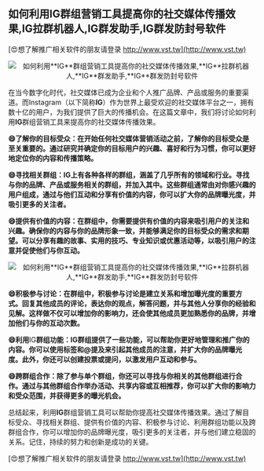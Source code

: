 ## **如何利用**IG**群组营销工具提高你的社交媒体传播效果,**IG**拉群机器人,**IG**群发助手,**IG**群发防封号软件**

[😍想了解推广相关软件的朋友请登录 http://www.vst.tw](http://www.vst.tw)

 <center><img src="https://vst.tw/MP4/tuiguang/png/2.png" alt="如何利用**IG**群组营销工具提高你的社交媒体传播效果,**IG**拉群机器人,**IG**群发助手,**IG**群发防封号软件"></center>

在当今数字化时代，社交媒体已成为企业和个人推广品牌、产品或服务的重要渠道。而Instagram（以下简称**IG**）作为世界上最受欢迎的社交媒体平台之一，拥有数十亿的用户，为我们提供了巨大的传播机会。在这篇文章中，我们将讨论如何利用**IG**群组营销工具来提高你的社交媒体传播效果。

**😄了解你的目标受众：在开始任何社交媒体营销活动之前，了解你的目标受众是至关重要的。通过研究并确定你的目标用户的兴趣、喜好和行为习惯，你可以更好地定位你的内容和传播策略。**

**😄寻找相关群组：**IG**上有各种各样的群组，涵盖了几乎所有的领域和行业。寻找与你的品牌、产品或服务相关的群组，并加入其中。这些群组通常由对你感兴趣的用户组成，通过与他们互动和分享有价值的内容，你可以扩大你的品牌曝光度，并吸引更多的关注者。**

**😄提供有价值的内容：在群组中，你需要提供有价值的内容来吸引用户的关注和兴趣。确保你的内容与你的品牌形象一致，并能够满足你的目标受众的需求和期望。可以分享有趣的故事、实用的技巧、专业知识或优惠活动等，以吸引用户的注意并促使他们与你互动。**

 <center><img src="https://vst.tw/MP4/tuiguang/png/3.png" alt="如何利用**IG**群组营销工具提高你的社交媒体传播效果,**IG**拉群机器人,**IG**群发助手,**IG**群发防封号软件"></center>

**😄积极参与讨论：在群组中，积极参与讨论是建立关系和增加曝光度的重要方式。回复其他成员的评论，表达你的观点，解答问题，并与其他人分享你的经验和见解。这样做不仅可以增加你的影响力，还会使其他成员更加熟悉你的品牌，并增加他们与你的互动次数。**

**😄利用**IG**群组功能：**IG**群组提供了一些功能，可以帮助你更好地管理和推广你的内容。你可以使用标签和@提及来引起其他成员的注意，并扩大你的品牌曝光度。此外，你还可以创建投票或提问，以激发用户互动和参与。**

**😄跨群组合作：除了参与单个群组，你还可以寻找与你相关的其他群组进行合作。通过与其他群组合作举办活动、共享内容或互相推荐，你可以扩大你的影响力和受众范围，并获得更多的曝光机会。**

总结起来，利用**IG**群组营销工具可以帮助你提高社交媒体传播效果。通过了解目标受众、寻找相关群组、提供有价值的内容、积极参与讨论、利用群组功能以及跨群组合作，你可以增加你的品牌曝光度，吸引更多的关注者，并与他们建立稳固的关系。记住，持续的努力和创新是成功的关键。

[😍想了解推广相关软件的朋友请登录 http://www.vst.tw](http://www.vst.tw)



